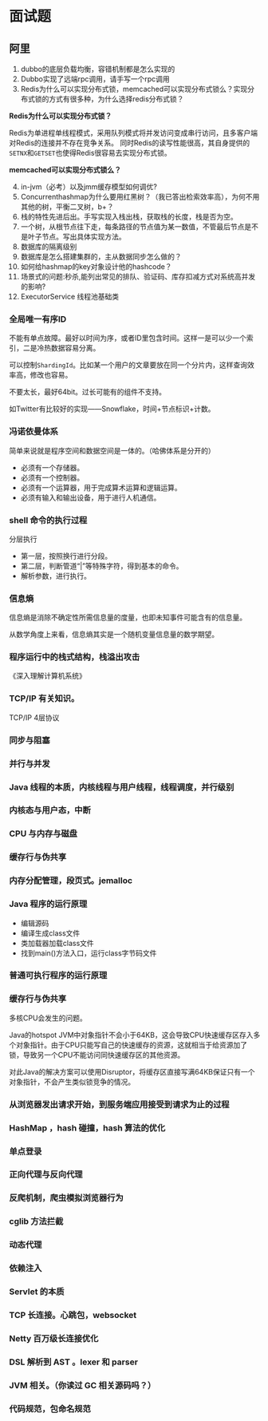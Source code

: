 # 面试题

## 阿里

1. dubbo的底层负载均衡，容错机制都是怎么实现的
2. Dubbo实现了远端rpc调用，请手写一个rpc调用
3. Redis为什么可以实现分布式锁，memcached可以实现分布式锁么？实现分布式锁的方式有很多种，为什么选择redis分布式锁？

**Redis为什么可以实现分布式锁？**

Redis为单进程单线程模式，采用队列模式将并发访问变成串行访问，且多客户端对Redis的连接并不存在竞争关系。
同时Redis的读写性能很高，其自身提供的`SETNX`和`GETSET`也使得Redis很容易去实现分布式锁。

**memcached可以实现分布式锁么？**

4. in-jvm（必考）以及jmm缓存模型如何调优?
5. Concurrenthashmap为什么要用红黑树？（我已答出检索效率高），为何不用其他的树，平衡二叉树，b+？
6. 栈的特性先进后出。手写实现入栈出栈，获取栈的长度，栈是否为空。
7. 一个树，从根节点往下走，每条路径的节点值为某一数值，不管最后节点是不是叶子节点。写出具体实现方法。
8. 数据库的隔离级别
9. 数据库是怎么搭建集群的，主从数据同步怎么做的？
10. 如何给hashmap的key对象设计他的hashcode？
11. 场景式的问题:秒杀,能列出常见的排队、验证码、库存扣减方式对系统高并发的影响?
12. ExecutorService 线程池基础类

### 全局唯一有序ID

不能有单点故障。最好以时间为序，或者ID里包含时间。这样一是可以少一个索引，二是冷热数据容易分离。

可以控制`ShardingId`。比如某一个用户的文章要放在同一个分片内，这样查询效率高，修改也容易。

不要太长，最好64bit。过长可能有的组件不支持。

如Twitter有比较好的实现——Snowflake，时间+节点标识+计数。

### 冯诺依曼体系

简单来说就是程序空间和数据空间是一体的。（哈佛体系是分开的）

 - 必须有一个存储器。
 - 必须有一个控制器。
 - 必须有一个运算器，用于完成算术运算和逻辑运算。
 - 必须有输入和输出设备，用于进行人机通信。

### shell 命令的执行过程

分层执行

 - 第一层，按照换行进行分段。
 - 第二层，判断管道“|”等特殊字符，得到基本的命令。
 - 解析参数，进行执行。

### 信息熵

 信息熵是消除不确定性所需信息量的度量，也即未知事件可能含有的信息量。

从数学角度上来看，信息熵其实是一个随机变量信息量的数学期望。

### 程序运行中的栈式结构，栈溢出攻击

《深入理解计算机系统》

### TCP/IP 有关知识。

TCP/IP 4层协议

### 同步与阻塞

### 并行与并发


### Java 线程的本质，内核线程与用户线程，线程调度，并行级别



### 内核态与用户态，中断



### CPU 与内存与磁盘



### 缓存行与伪共享



### 内存分配管理，段页式。jemalloc


### Java 程序的运行原理

 - 编辑源码
 - 编译生成class文件
 - 类加载器加载class文件
 - 找到main()方法入口，运行class字节码文件

### 普通可执行程序的运行原理


### 缓存行与伪共享

多核CPU会发生的问题。

Java的hotspot JVM中对象指针不会小于64KB，这会导致CPU快速缓存区存入多个对象指针。由于CPU只能写自己的快速缓存的资源，这就相当于给资源加了锁，导致另一个CPU不能访问同快速缓存区的其他资源。

对此Java的解决方案可以使用Disruptor，将缓存区直接写满64KB保证只有一个对象指针，不会产生类似锁竞争的情况。

### 从浏览器发出请求开始，到服务端应用接受到请求为止的过程


### HashMap ，hash 碰撞，hash 算法的优化


### 单点登录


### 正向代理与反向代理


### 反爬机制，爬虫模拟浏览器行为


### cglib 方法拦截


### 动态代理


### 依赖注入


### Servlet 的本质


### TCP 长连接。心跳包，websocket


### Netty 百万级长连接优化


### DSL 解析到 AST 。lexer 和 parser


### JVM 相关。（你读过 GC 相关源码吗？）


### 代码规范，包命名规范
